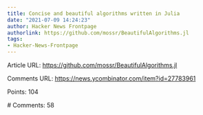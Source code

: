 ```yaml
---
title: Concise and beautiful algorithms written in Julia
date: "2021-07-09 14:24:23"
author: Hacker News Frontpage
authorlink: https://github.com/mossr/BeautifulAlgorithms.jl
tags:
- Hacker-News-Frontpage
---
```


<p>Article URL: <a href="https://github.com/mossr/BeautifulAlgorithms.jl">https://github.com/mossr/BeautifulAlgorithms.jl</a></p>
<p>Comments URL: <a href="https://news.ycombinator.com/item?id=27783961">https://news.ycombinator.com/item?id=27783961</a></p>
<p>Points: 104</p>
<p># Comments: 58</p>
